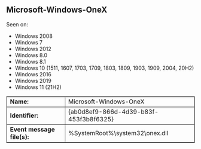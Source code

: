 ## Microsoft-Windows-OneX

Seen on:
* Windows 2008
* Windows 7
* Windows 2012
* Windows 8.0
* Windows 8.1
* Windows 10 (1511, 1607, 1703, 1709, 1803, 1809, 1903, 1909, 2004, 20H2)
* Windows 2016
* Windows 2019
* Windows 11 (21H2)

<table border="1" class="docutils">
  <tbody>
    <tr>
      <td><b>Name:</b></td>
      <td>Microsoft-Windows-OneX</td>
    </tr>
    <tr>
      <td><b>Identifier:</b></td>
      <td>{ab0d8ef9-866d-4d39-b83f-453f3b8f6325}</td>
    </tr>
    <tr>
      <td><b>Event message file(s):</b></td>
      <td>%SystemRoot%\system32\onex.dll</td>
    </tr>
  </tbody>
</table>

&nbsp;

